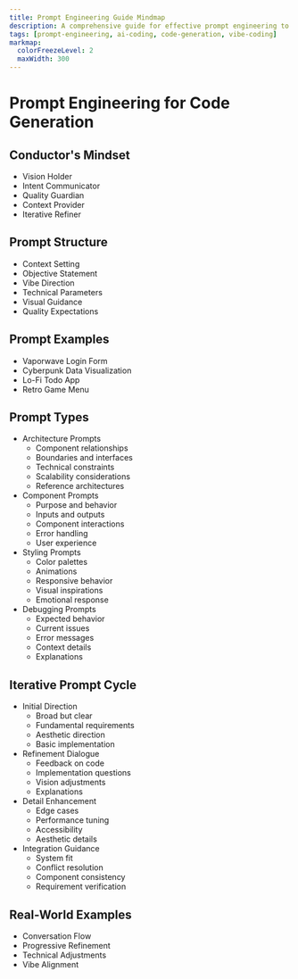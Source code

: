 ```yaml
---
title: Prompt Engineering Guide Mindmap
description: A comprehensive guide for effective prompt engineering to generate code that aligns with your creative vision
tags: [prompt-engineering, ai-coding, code-generation, vibe-coding]
markmap:
  colorFreezeLevel: 2
  maxWidth: 300
---
```


# Prompt Engineering for Code Generation

## Conductor's Mindset
* Vision Holder
* Intent Communicator
* Quality Guardian
* Context Provider
* Iterative Refiner

## Prompt Structure
* Context Setting
* Objective Statement
* Vibe Direction
* Technical Parameters
* Visual Guidance
* Quality Expectations

## Prompt Examples
* Vaporwave Login Form
* Cyberpunk Data Visualization
* Lo-Fi Todo App
* Retro Game Menu

## Prompt Types
* Architecture Prompts
  - Component relationships
  - Boundaries and interfaces
  - Technical constraints
  - Scalability considerations
  - Reference architectures
* Component Prompts
  - Purpose and behavior
  - Inputs and outputs
  - Component interactions
  - Error handling
  - User experience
* Styling Prompts
  - Color palettes
  - Animations
  - Responsive behavior
  - Visual inspirations
  - Emotional response
* Debugging Prompts
  - Expected behavior
  - Current issues
  - Error messages
  - Context details
  - Explanations

## Iterative Prompt Cycle
* Initial Direction
  - Broad but clear
  - Fundamental requirements
  - Aesthetic direction
  - Basic implementation
* Refinement Dialogue
  - Feedback on code
  - Implementation questions
  - Vision adjustments
  - Explanations
* Detail Enhancement
  - Edge cases
  - Performance tuning
  - Accessibility
  - Aesthetic details
* Integration Guidance
  - System fit
  - Conflict resolution
  - Component consistency
  - Requirement verification

## Real-World Examples
* Conversation Flow
* Progressive Refinement
* Technical Adjustments
* Vibe Alignment